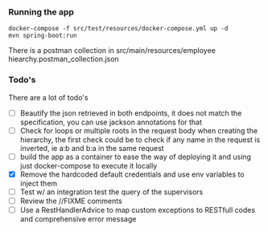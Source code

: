 ### Running the app
```shell script
docker-compose -f src/test/resources/docker-compose.yml up -d
mvn spring-boot:run
```
There is a postman collection in src/main/resources/employee hiearchy.postman_collection.json
### Todo's
There are a lot of todo's
- [ ] Beautify the json retrieved in both endpoints, it does not match the specification, you can use jackson annotations for that 
- [ ] Check for loops or multiple roots in the request body when creating the hierarchy, the first check could be to check if any name in the request is inverted, ie a:b and b:a in the same request
- [ ] build the app as a container to ease the way of deploying it and using just docker-compose to execute it locally
- [x] Remove the hardcoded default credentials and use env variables to inject them
- [ ] Test w/ an integration test the query of the supervisors
- [ ] Review the //FIXME comments 
- [ ] Use a RestHandlerAdvice to map custom exceptions to RESTfull codes and comprehensive error message